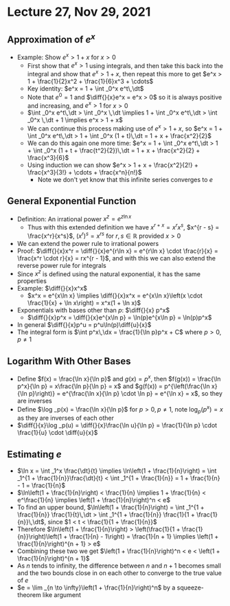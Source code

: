 # Lecture 27, Nov 29, 2021

## Approximation of $e^{x}$

* Example: Show $e^x > 1 + x$ for $x > 0$
	* First show that $e^x > 1$ using integrals, and then take this back into the integral and show that $e^x > 1 + x$, then repeat this more to get $e^x > 1 + \frac{1}{2}x^2 + \frac{1}{6}x^3 + \cdots$
	* Key identity: $e^x = 1 + \int _0^x e^t\,\dt$
	* Note that $e^0 = 1$ and $\diff{}{x}e^x = e^x > 0$ so it is always positive and increasing, and $e^x > 1$ for $x > 0$
	* $\int _0^x e^t\,\dt > \int _0^x \,\dt \implies 1 + \int _0^x e^t\,\dt > \int _0^x \,\dt + 1 \implies e^x > 1 + x$
	* We can continue this process making use of $e^x > 1 + x$, so $e^x = 1 + \int _0^x e^t\,\dt > 1 + \int _0^x (1 + t)\,\dt = 1 + x + \frac{x^2}{2}$
	* We can do this again one more time: $e^x = 1 + \int _0^x e^t\,\dt > 1 + \int _0^x (1 + t + \frac{t^2}{2})\,\dt = 1 + x + \frac{x^2}{2} + \frac{x^3}{6}$
	* Using induction we can show $e^x > 1 + x + \frac{x^2}{2!} + \frac{x^3}{3!} + \cdots + \frac{x^n}{n!}$
		* Note we don't yet know that this infinite series converges to $e$

## General Exponential Function

* Definition: An irrational power $x^z = e^{z\ln x}$
	* Thus with this extended definition we have $x^{r + x} = x^rx^s$, $x^{r - s} = \frac{x^r}{x^s}$, $(x^r)^s = x^{rs}$ for $r, s \in \mathbb{R}$ provided $x > 0$
* We can extend the power rule to irrational powers
* Proof: $\diff{}{x}x^r = \diff{}{x}e^{r\ln x} = e^{r\ln x} \cdot \frac{r}{x} = \frac{x^r \cdot r}{x} = rx^{r - 1}$, and with this we can also extend the reverse power rule for integrals
* Since $x^z$ is defined using the natural exponential, it has the same properties
* Example: $\diff{}{x}x^x$
	* $x^x = e^{x\ln x} \implies \diff{}{x}x^x = e^{x\ln x}\left(x \cdot \frac{1}{x} + \ln x\right) = x^x(1 + \ln x)$
* Exponentials with bases other than $p$: $\diff{}{x} p^x$
	* $\diff{}{x}p^x = \diff{}{x}e^{x\ln p} = \ln(p)e^{x\ln p} = \ln(p)p^x$
* In general $\diff{}{x}p^u = p^u\ln(p)\diff{u}{x}$
* The integral form is $\int p^x\,\dx = \frac{1}{\ln p}p^x + C$ where $p > 0, p \neq 1$

## Logarithm With Other Bases

* Define $f(x) = \frac{\ln x}{\ln p}$ and $g(x) = p^x$, then $f(g(x)) = \frac{\ln p^x}{\ln p} = x\frac{\ln p}{\ln p} = x$ and $g(f(x)) = p^{\left(\frac{\ln x}{\ln p}\right)} = e^{\frac{\ln x}{\ln p} \cdot \ln p} = e^{\ln x} = x$, so they are inverses
* Define $\log _p(x) = \frac{\ln x}{\ln p}$ for $p > 0, p \neq 1$, note $\log _p(p^x) = x$ as they are inverses of each other
* $\diff{}{x}\log _p(u) = \diff{}{x}\frac{\ln u}{\ln p} = \frac{1}{\ln p} \cdot \frac{1}{u} \cdot \diff{u}{x}$

## Estimating $e$

* $\ln x = \int _1^x \frac{\dt}{t} \implies \ln\left(1 + \frac{1}{n}\right) = \int _1^{1 + \frac{1}{n}}\frac{\dt}{t} < \int _1^{1 + \frac{1}{n}} = 1 + \frac{1}{n} - 1 = \frac{1}{n}$
* $\ln\left(1 + \frac{1}{n}\right) < \frac{1}{n} \implies 1 + \frac{1}{n} < e^\frac{1}{n} \implies \left(1 + \frac{1}{n}\right)^n < e$
* To find an upper bound, $\ln\left(1 + \frac{1}{n}\right) = \int _1^{1 + \frac{1}{n}} \frac{1}{t}\,\dt > \int _1^{1 + \frac{1}{n}} \frac{1}{1 + \frac{1}{n}}\,\dt$, since $1 < t < \frac{1}{1 + \frac{1}{n}}$
* Therefore $\ln\left(1 + \frac{1}{n}\right) > \left(\frac{1}{1 + \frac{1}{n}}\right)\left(1 + \frac{1}{n} - 1\right) = \frac{1}{n + 1} \implies \left(1 + \frac{1}{n}\right)^{n + 1} > e$
* Combining these two we get $\left(1 + \frac{1}{n}\right)^n < e < \left(1 + \frac{1}{n}\right)^{n + 1}$
* As $n$ tends to infinity, the difference between $n$ and $n + 1$ becomes small and the two bounds close in on each other to converge to the true value of $e$
* $e = \lim _{n \to \infty}\left(1 + \frac{1}{n}\right)^n$ by a squeeze-theorem like argument

